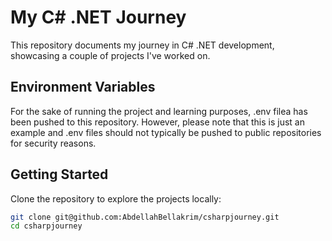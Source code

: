 # My C# .NET Journey

This repository documents my journey in C# .NET development, showcasing a couple of projects I've worked on.

## Environment Variables
For the sake of running the project and learning purposes, .env filea has been pushed to this repository. However, please note that this is just an example and .env files should not typically be pushed to public repositories for security reasons.

## Getting Started

Clone the repository to explore the projects locally:

```bash
git clone git@github.com:AbdellahBellakrim/csharpjourney.git
cd csharpjourney
